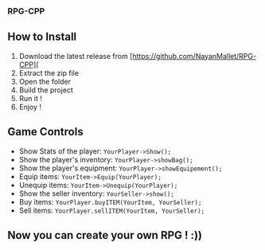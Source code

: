 ### RPG-CPP
## How to Install
1. Download the latest release from [https://github.com/NayanMallet/RPG-CPP](
2. Extract the zip file
3. Open the folder
5. Build the project
6. Run it !
7. Enjoy !

## Game Controls
- Show Stats of the player: `YourPlayer->Show();`
- Show the player's inventory: `YourPlayer->showBag();`
- Show the player's equipment: `YourPlayer->showEquipement();`
- Equip items: `YourItem->Equip(YourPlayer);`
- Unequip items: `YourItem->Unequip(YourPlayer);`
- Show the seller inventory: `YourSeller->show();`
- Buy items: `YourPlayer.buyITEM(YourItem, YourSeller);`
- Sell items: `YourPlayer.sellITEM(YourItem, YourSeller);`

## Now you can create your own RPG ! :))